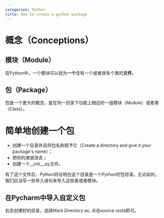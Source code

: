 ```yaml
---
categories: Python
title: How to create a python package
---
```


# 概念（Conceptions）

## 模块（Module）

在Python中，一个模块可以视为**一个**含有一个或者很多个类的**文件**。

## 包（Package）

包是一个更大的概念，是在同一目录下功能上相近的一组模块（Module）或者类（Class）。

# 简单地创建一个包

- 创建一个目录并且将包名称赋予它（Create a directory and give it your package's name）；
- 把你的类放进去；
- 创建一个\_\_init\_\_.py文件。

有了这个文件后，Python将会明白这个目录是一个Python的包目录。无论如何，我们应当写一些导入语句来导入这些类或者模块。

## 在Pycharm中导入自定义包

右击创建好的目录，选择Mark Directory as, 点击source roots即可。
